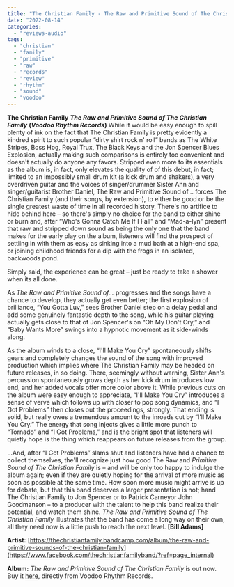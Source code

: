 ```yaml
---
title: "The Christian Family - The Raw and Primitive Sound of The Christian Family"
date: "2022-08-14"
categories: 
  - "reviews-audio"
tags: 
  - "christian"
  - "family"
  - "primitive"
  - "raw"
  - "records"
  - "review"
  - "rhythm"
  - "sound"
  - "voodoo"
---
```


**The Christian Family** **_The Raw and Primitive Sound of The Christian Family_** **(_Voodoo Rhythm Records_)** While it would be easy enough to spill plenty of ink on the fact that The Christian Family is pretty evidently a kindred spirit to such popular “dirty shirt rock n' roll” bands as The White Stripes, Boss Hog, Royal Trux, The Black Keys and the Jon Spencer Blues Explosion, actually making such comparisons is entirely too convenient and doesn't actually do anyone any favors. Stripped even more to its essentials as the album is, in fact, only elevates the quality of of this debut, in fact; limited to an impossibly small drum kit (a kick drum and shakers), a very overdriven guitar and the voices of singer/drummer Sister Ann and singer/guitarist Brother Daniel, The Raw and Primitive Sound of... forces The Christian Family (and their songs, by extension), to either be good or be the single greatest waste of time in all recorded history. There's no artifice to hide behind here – so there's simply no choice for the band to either shine or burn and, after “Who's Gonna Catch Me If I Fall” and “Mad-a-lyn” present that raw and stripped down sound as being the only one that the band makes for the early play on the album, listeners will find the prospect of settling in with them as easy as sinking into a mud bath at a high-end spa, or joining childhood friends for a dip with the frogs in an isolated, backwoods pond.

Simply said, the experience can be great – just be ready to take a shower when its all done.

As _The Raw and Primitive Sound of..._ progresses and the songs have a chance to develop, they actually get even better; the first explosion of brilliance, “You Gotta Luv,” sees Brother Daniel step on a delay pedal and add some genuinely fantastic depth to the song, while his guitar playing actually gets close to that of Jon Spencer's on “Oh My Don't Cry,” and “Baby Wants More” swings into a hypnotic movement as it side-winds along.

As the album winds to a close, “I'll Make You Cry” spontaneously shifts gears and completely changes the sound of the song with improved production which implies where The Christian Family may be headed on future releases, in so doing. There, seemingly without warning, Sister Ann's percussion spontaneously grows depth as her kick drum introduces low end, and her added vocals offer more color above it. While previous cuts on the album were easy enough to appreciate, “I'll Make You Cry” introduces a sense of verve which follows up with closer to pop song dynamics, and “I Got Problems” then closes out the proceedings, strongly. That ending is solid, but really owes a tremendous amount to the inroads cut by “I'll Make You Cry.” The energy that song injects gives a little more punch to “Tornado” and “I Got Problems,” and is the bright spot that listeners will quietly hope is the thing which reappears on future releases from the group.

...And, after “I Got Problems” slams shut and listeners have had a chance to collect themselves, the'll recognize just how good The Raw and _Primitive Sound of The Christian Family_ is – and will be only too happy to indulge the album again; even if they are quietly hoping for the arrival of more music as soon as possible at the same time. How soon more music might arrive is up for debate, but that this band deserves a larger presentation is not; hand The Christian Family to Jon Spencer or to Patrick Carneyor John Goodmanson – to a producer with the talent to help this band realize their potential, and watch them shine. _The Raw and Primitive Sound of The Christian Family_ illustrates that the band has come a long way on their own, all they need now is a little push to reach the next level. **\[Bill Adams\]**

**Artist:** [https://thechristianfamily.bandcamp.com/album/the-raw-and-primitive-sounds-of-the-christian-family](https://www.facebook.com/thechristianfamilyband/?ref=page_internal)

**Album:** _The Raw and Primitive Sound of The Christian Family_ is out now. Buy it [here](https://voodoorhythm.ch/4-0/), directly from Voodoo Rhythm Records.
